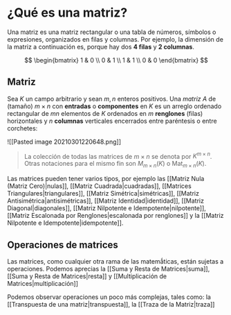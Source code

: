 # ¿Qué es una matriz?
Una matriz es una matriz rectangular o una tabla de números, símbolos o expresiones, organizados en filas y columnas. Por ejemplo, la dimensión de la matriz a continuación es, porque hay dos **4 filas** y **2 columnas**.

$$
\begin{bmatrix}
1 & 0 \\
0 & 1 \\
1 & 1 \\
0 & 0
\end{bmatrix}
$$

## Matriz
Sea $K$ un campo arbitrario y sean $m,n$ enteros positivos. Una *matriz* $A$ de (tamaño) $m \times n$ con **entradas** o **componentes** en $K$ es un arreglo ordenado rectangular de $mn$ elementos de $K$ ordenados en $m$ **renglones** (filas) horizontales y $n$ **columnas** verticales encerrados entre paréntesis o entre corchetes:

![[Pasted image 20210301220648.png]]

> La colección de todas las matrices de $m \times n$ se denota por $K^{m \times n}$. Otras notaciones para el mismo fin son $M_{m \times n}(K)$ o $\text{Mat}_{m \times n}(K)$.

Las matrices pueden tener varios tipos, por ejemplo las [[Matriz Nula (Matriz Cero)|nulas]], [[Matriz Cuadrada|cuadradas]], [[Matrices Triangulares|triangulares]], [[Matriz Simétrica|simétricas]], [[Matriz Antisimétrica|antisimétricas]], [[Matriz Identidad|identidad]], [[Matriz Diagonal|diagonales]], [[Matriz Nilpotente e Idempotente|nilpotente]], [[Matriz Escalonada por Renglones|escalonada por renglones]] y la [[Matriz Nilpotente e Idempotente|idempotente]].

## Operaciones de matrices
Las matrices, como cualquier otra rama de las matemǻticas, están sujetas a operaciones. Podemos aprecias la [[Suma y Resta de Matrices|suma]], [[Suma y Resta de Matrices|resta]] y [[Multiplicación de Matrices|multiplicación]] 

Podemos observar operaciones un poco más complejas, tales como: la [[Transpuesta de una matriz|transpuesta]], la [[Traza de la Matriz|traza]]